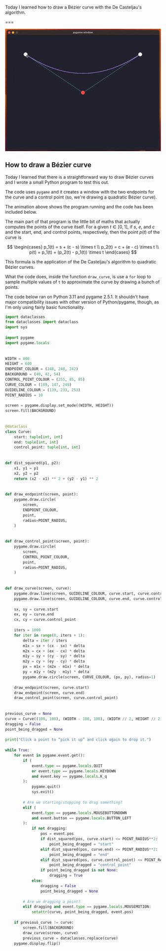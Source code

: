 Today I learned how to draw a Bézier curve with the De Casteljau's algorithm.

===

![A GIF animation of a Bézier curve being drawn in a Python program that uses pygame to draw the curve and provide user interaction.](_bezier.gif "An animated Bézier curve.")


## How to draw a Bézier curve

Today I learned that there is a straightforward way to draw Bézier curves and I wrote a small Python program to test this out.

The code uses `pygame` and it creates a window with the two endpoints for the curve and a control point (so, we're drawing a quadratic Bézier curve).

The animation above shows the program running and the code has been included below.

The main part of that program is the little bit of maths that actually computes the points of the curve itself.
For a given $t \in [0, 1]$, if $s$, $e$, and $c$ and the start, end, and control points, respectively, then the point $p(t)$ of the curve is

$$
\begin{cases}
p_1(t) = s + (c - s) \times t \\
p_2(t) = c + (e - c) \times t \\
p(t) = p_1(t) + (p_2(t) - p_1(t)) \times t
\end{cases}
$$

This formula is the application of the De Casteljau's algorithm to quadratic Bézier curves.

What the code does, inside the function `draw_curve`, is use a `for` loop to sample multiple values of `t` to approximate the curve by drawing a bunch of points.

The code below ran on Python 3.11 and pygame 2.5.1.
It shouldn't have major compatibility issues with other version of Python/pygame, though, as I'm only using fairly basic functionality.

```py
import dataclasses
from dataclasses import dataclass
import sys

import pygame
import pygame.locals


WIDTH = 800
HEIGHT = 600
ENDPOINT_COLOUR = (248, 248, 242)
BACKGROUND = (40, 42, 54)
CONTROL_POINT_COLOUR = (255, 85, 85)
CURVE_COLOUR = (189, 147, 249)
GUIDELINE_COLOUR = (139, 233, 253)
POINT_RADIUS = 10

screen = pygame.display.set_mode((WIDTH, HEIGHT))
screen.fill(BACKGROUND)


@dataclass
class Curve:
    start: tuple[int, int]
    end: tuple[int, int]
    control_point: tuple[int, int]


def dist_squared(p1, p2):
    x1, y1 = p1
    x2, y2 = p2
    return (x2 - x1) ** 2 + (y2 - y1) ** 2


def draw_endpoint(screen, point):
    pygame.draw.circle(
        screen,
        ENDPOINT_COLOUR,
        point,
        radius=POINT_RADIUS,
    )


def draw_control_point(screen, point):
    pygame.draw.circle(
        screen,
        CONTROL_POINT_COLOUR,
        point,
        radius=POINT_RADIUS,
    )


def draw_curve(screen, curve):
    pygame.draw.line(screen, GUIDELINE_COLOUR, curve.start, curve.control_point)
    pygame.draw.line(screen, GUIDELINE_COLOUR, curve.end, curve.control_point)

    sx, sy = curve.start
    ex, ey = curve.end
    cx, cy = curve.control_point

    iters = 1000
    for iter in range(0, iters + 1):
        delta = iter / iters
        m1x = sx + (cx - sx) * delta
        m2x = cx + (ex - cx) * delta
        m1y = sy + (cy - sy) * delta
        m2y = cy + (ey - cy) * delta
        px = m1x + (m2x - m1x) * delta
        py = m1y + (m2y - m1y) * delta
        pygame.draw.circle(screen, CURVE_COLOUR, (px, py), radius=1)

    draw_endpoint(screen, curve.start)
    draw_endpoint(screen, curve.end)
    draw_control_point(screen, curve.control_point)


previous_curve = None
curve = Curve((100, 100), (WIDTH - 100, 100), (WIDTH // 2, HEIGHT // 2))
dragging = False
point_being_dragged = None

print("Click a point to “pick it up” and click again to drop it.")

while True:
    for event in pygame.event.get():
        if (
            event.type == pygame.locals.QUIT
            or event.type == pygame.locals.KEYDOWN
            and event.key == pygame.locals.K_q
        ):
            pygame.quit()
            sys.exit()

        # Are we starting/stopping to drag something?
        elif (
            event.type == pygame.locals.MOUSEBUTTONDOWN
            and event.button == pygame.locals.BUTTON_LEFT
        ):
            if not dragging:
                pos = event.pos
                if dist_squared(pos, curve.start) <= POINT_RADIUS**2:
                    point_being_dragged = "start"
                elif dist_squared(pos, curve.end) <= POINT_RADIUS**2:
                    point_being_dragged = "end"
                elif dist_squared(pos, curve.control_point) <= POINT_RADIUS**2:
                    point_being_dragged = "control_point"
                if point_being_dragged is not None:
                    dragging = True
            else:
                dragging = False
                point_being_dragged = None

        # Are we dragging a point?
        elif dragging and event.type == pygame.locals.MOUSEMOTION:
            setattr(curve, point_being_dragged, event.pos)

    if previous_curve != curve:
        screen.fill(BACKGROUND)
        draw_curve(screen, curve)
        previous_curve = dataclasses.replace(curve)
    pygame.display.flip()

```
